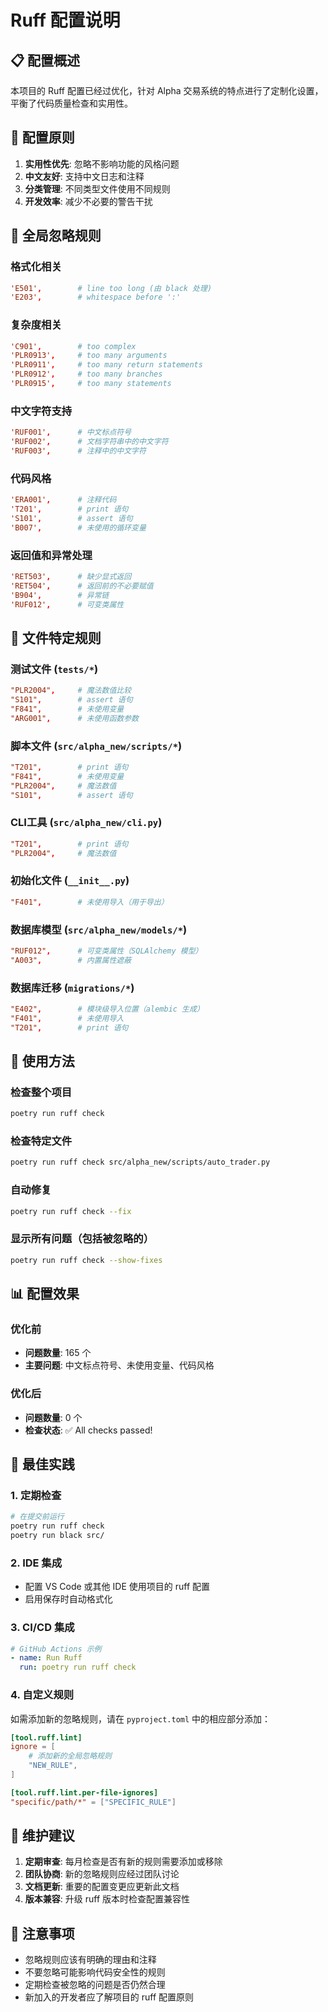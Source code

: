 # Ruff 配置说明

## 📋 配置概述

本项目的 Ruff 配置已经过优化，针对 Alpha 交易系统的特点进行了定制化设置，平衡了代码质量检查和实用性。

## 🎯 配置原则

1. **实用性优先**: 忽略不影响功能的风格问题
2. **中文友好**: 支持中文日志和注释
3. **分类管理**: 不同类型文件使用不同规则
4. **开发效率**: 减少不必要的警告干扰

## 🔧 全局忽略规则

### 格式化相关
```toml
'E501',        # line too long (由 black 处理)
'E203',        # whitespace before ':'
```

### 复杂度相关
```toml
'C901',        # too complex
'PLR0913',     # too many arguments
'PLR0911',     # too many return statements
'PLR0912',     # too many branches
'PLR0915',     # too many statements
```

### 中文字符支持
```toml
'RUF001',      # 中文标点符号
'RUF002',      # 文档字符串中的中文字符
'RUF003',      # 注释中的中文字符
```

### 代码风格
```toml
'ERA001',      # 注释代码
'T201',        # print 语句
'S101',        # assert 语句
'B007',        # 未使用的循环变量
```

### 返回值和异常处理
```toml
'RET503',      # 缺少显式返回
'RET504',      # 返回前的不必要赋值
'B904',        # 异常链
'RUF012',      # 可变类属性
```

## 📁 文件特定规则

### 测试文件 (`tests/*`)
```toml
"PLR2004",     # 魔法数值比较
"S101",        # assert 语句
"F841",        # 未使用变量
"ARG001",      # 未使用函数参数
```

### 脚本文件 (`src/alpha_new/scripts/*`)
```toml
"T201",        # print 语句
"F841",        # 未使用变量
"PLR2004",     # 魔法数值
"S101",        # assert 语句
```

### CLI工具 (`src/alpha_new/cli.py`)
```toml
"T201",        # print 语句
"PLR2004",     # 魔法数值
```

### 初始化文件 (`__init__.py`)
```toml
"F401",        # 未使用导入（用于导出）
```

### 数据库模型 (`src/alpha_new/models/*`)
```toml
"RUF012",      # 可变类属性（SQLAlchemy 模型）
"A003",        # 内置属性遮蔽
```

### 数据库迁移 (`migrations/*`)
```toml
"E402",        # 模块级导入位置（alembic 生成）
"F401",        # 未使用导入
"T201",        # print 语句
```

## 🚀 使用方法

### 检查整个项目
```bash
poetry run ruff check
```

### 检查特定文件
```bash
poetry run ruff check src/alpha_new/scripts/auto_trader.py
```

### 自动修复
```bash
poetry run ruff check --fix
```

### 显示所有问题（包括被忽略的）
```bash
poetry run ruff check --show-fixes
```

## 📊 配置效果

### 优化前
- **问题数量**: 165 个
- **主要问题**: 中文标点符号、未使用变量、代码风格

### 优化后
- **问题数量**: 0 个
- **检查状态**: ✅ All checks passed!

## 🎯 最佳实践

### 1. 定期检查
```bash
# 在提交前运行
poetry run ruff check
poetry run black src/
```

### 2. IDE 集成
- 配置 VS Code 或其他 IDE 使用项目的 ruff 配置
- 启用保存时自动格式化

### 3. CI/CD 集成
```yaml
# GitHub Actions 示例
- name: Run Ruff
  run: poetry run ruff check
```

### 4. 自定义规则
如需添加新的忽略规则，请在 `pyproject.toml` 中的相应部分添加：

```toml
[tool.ruff.lint]
ignore = [
    # 添加新的全局忽略规则
    "NEW_RULE",
]

[tool.ruff.lint.per-file-ignores]
"specific/path/*" = ["SPECIFIC_RULE"]
```

## 🔄 维护建议

1. **定期审查**: 每月检查是否有新的规则需要添加或移除
2. **团队协商**: 新的忽略规则应经过团队讨论
3. **文档更新**: 重要的配置变更应更新此文档
4. **版本兼容**: 升级 ruff 版本时检查配置兼容性

## 📝 注意事项

- 忽略规则应该有明确的理由和注释
- 不要忽略可能影响代码安全性的规则
- 定期检查被忽略的问题是否仍然合理
- 新加入的开发者应了解项目的 ruff 配置原则
